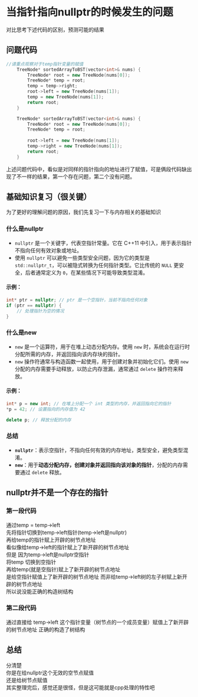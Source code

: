 # 当指针指向nullptr的时候发生的问题
对比思考下述代码的区别，预测可能的结果

## 问题代码
```cpp
//请重点观察对于temp指针变量的赋值
    TreeNode* sortedArrayToBST(vector<int>& nums) {
        TreeNode* root = new TreeNode(nums[0]);
        TreeNode* temp = root;
        temp = temp->right;
        root->left = new TreeNode(nums[1]);
        temp = new TreeNode(nums[1]);
        return root;
    }

    TreeNode* sortedArrayToBST(vector<int>& nums) {
        TreeNode* root = new TreeNode(nums[0]);
        TreeNode* temp = root;
        
        root->left = new TreeNode(nums[1]);
        temp->right = new TreeNode(nums[1]);
        return root;
    }
```
上述问题代码中，看似是对同样的指针指向的地址进行了赋值，可是俩段代码缺出现了不一样的结果，第一个存在问题，第二个没有问题。

## 基础知识复习（很关键）
为了更好的理解问题的原因，我们先复习一下与内存相关的基础知识

### 什么是nullptr
- `nullptr` 是一个关键字，代表空指针常量。它在 C++11 中引入，用于表示指针不指向任何有效对象或地址。
- 使用 `nullptr` 可以避免一些类型安全问题，因为它的类型是 `std::nullptr_t`，可以被隐式转换为任何指针类型。它比传统的 `NULL` 更安全，后者通常定义为 `0`，在某些情况下可能导致类型混淆。
#### 示例：
```cpp
int* ptr = nullptr; // ptr 是一个空指针，当前不指向任何对象
if (ptr == nullptr) {
    // 处理指针为空的情况
}
```


### 什么是new
- `new` 是一个运算符，用于在堆上动态分配内存。使用 `new` 时，系统会在运行时分配所需的内存，并返回指向该内存块的指针。
- `new` 操作符通常与构造函数一起使用，用于创建对象并初始化它们。使用 `new` 分配的内存需要手动释放，以防止内存泄漏，通常通过 `delete` 操作符来释放。
#### 示例：
```cpp
int* p = new int; // 在堆上分配一个 int 类型的内存，并返回指向它的指针
*p = 42; // 设置指向的内存值为 42

delete p; // 释放分配的内存
```

### 总结
- **`nullptr`**：表示空指针，不指向任何有效的内存地址，类型安全，避免类型混淆。
- **`new`**：用于**动态分配内存，创建对象并返回指向该对象的指针**，分配的内存需要通过 `delete` 释放。

## nullptr并不是一个存在的指针
### 第一段代码  
通过temp = temp->left  
先将指针切换到temp->left指针(temp->left是nullptr)  
再给temp的指针赋上开辟的树节点地址  
看似像给temp->left的指针赋上了新开辟的树节点地址  
但是
因为temp->left是nullptr空指针  
将temp 切换到空指针    
再给temp(就是空指针)赋上了新开辟的树节点地址  
是给空指针赋值上了新开辟的树节点地址
而非给temp->left树的左子树赋上新开辟的树节点地址  
所以说没能正确的构造树结构


### 第二段代码
通过直接给 temp->left 这个指针变量（树节点的一个成员变量）赋值上了新开辟的树节点地址 
正确的构造了树结构

## 总结
分清楚  
你是在给nullptr这个无效的空节点赋值  
还是给树节点赋值  
其实整理完后，感觉还是很怪，但是这可能就是cpp处理的特性吧